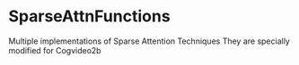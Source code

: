 # SparseAttnFunctions
Multiple implementations of Sparse Attention Techniques
They are specially modified for Cogvideo2b
